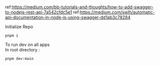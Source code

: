 ref:https://medium.com/bb-tutorials-and-thoughts/how-to-add-swagger-to-nodejs-rest-api-7a542cfdc5e1
ref:https://medium.com/swlh/automatic-api-documentation-in-node-js-using-swagger-dd1ab3c78284

Initialize Repo

```
pnpm i
```

To run dev on all apps<br>
In root directory :

```
pnpm dev:main
```
